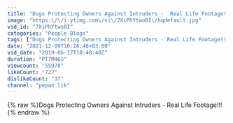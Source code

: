 ```yaml
---
title: "Dogs Protecting Owners Against Intruders -  Real Life Footage!!!"
image: "https:\/\/i.ytimg.com\/vi\/7XiPhYtwo0I\/hqdefault.jpg"
vid_id: "7XiPhYtwo0I"
categories: "People-Blogs"
tags: ["Dogs Protecting Owners Against Intruders - Real Life Footage!!!"]
date: "2021-12-09T10:26:46+03:00"
vid_date: "2019-06-17T10:48:40Z"
duration: "PT7M46S"
viewcount: "55978"
likeCount: "727"
dislikeCount: "37"
channel: "pepan lik"
---
```

{% raw %}Dogs Protecting Owners Against Intruders -  Real Life Footage!!!{% endraw %}
